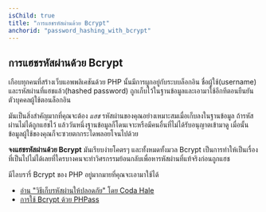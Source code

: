 ```yaml
---
isChild: true
title: "การแฮชรหัสผ่านด้วย Bcrypt"
anchorid: "password_hashing_with_bcrypt"
---
```


<h2 id="password_hashing_with_bcrypt">การแฮชรหัสผ่านด้วย Bcrypt</h2>

เกือบทุกคนที่สร้างเว็บแอพพลิเคชันด้วย PHP นั้นมีการผูกอยู่กับระบบล็อกอิน ชื่อผู้ใช้(username) และรหัสผ่านที่แฮชแล้ว(hashed password) ถูกเก็บไว้ในฐานข้อมูลและเอามาใช้อีกทีตอนยืนยันตัวบุคคลผู้ใช้ตอนล็อกอิน

มันเป็นสิ่งสำคัญมากที่คุณจะต้อง _แฮช_ รหัสผ่านของคุณอย่างเหมาะสมเมื่อเก็บลงในฐานข้อมูล ถ้ารหัสผ่านไม่ได้ถูกแฮชไว้ แล้ววันหนึ่งฐานข้อมูลก็โดนเจาะหรือมีคนอื่นที่ไม่ได้รับอนุญาตเข้ามาดู เมื่อนั้นข้อมูลผู้ใช้ของคุณก็จะซวยตกกระไดพลอยโจนไปด้วย

**จงแฮชรหัสผ่านด้วย Bcrypt** มันเรียบง่ายโคตรๆ และทั้งหมดทั้งมวล Bcrypt เป็นการทำให้เป็นเรื่องที่เป็นไปไม่ได้เลยที่ใครบางคนจะทำวิศรกรรมย้อนกลับเพื่อหารหัสผ่านที่แท้จริงก่อนถูกแฮช

มีไลบรารี่ Bcrypt ของ PHP อยู่มากมายที่คุณจะเอามาใช้ได้

* [อ่าน "วิธีเก็บรหัสผ่านให้ปลอดภัย" โดย Coda Hale][3]
* [การใช้ Bcrypt ด้วย PHPass][4]

[3]: http://codahale.com/how-to-safely-store-a-password/
[4]: http://www.openwall.com/phpass/
